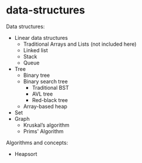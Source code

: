 # data-structures

Data structures:
* Linear data structures
  * Traditional Arrays and Lists (not included here)
  * Linked list
  * Stack
  * Queue
* Tree
  * Binary tree
  * Binary search tree
    * Traditional BST
    * AVL tree
    * Red-black tree
  * Array-based heap
* Set
* Graph
  * Kruskal’s algorithm
  * Prims' Algorithm

Algorithms and concepts:
* Heapsort
